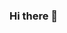 ### Hi there 👋

<!--
**hoabinhtran/hoabinhtran** is a ✨ _special_ ✨ repository because its `README.md` (this file) appears on your GitHub profile.
# Business Analyst

### Education
Bachelor of Science
Majoring in Business Analytics

### Work experience:
Data analyst intern @ SNB Distribution
- Collaborated with marketing team to develop an interactive dashboard in Power BI to provide real- time tracking of sales that reduce manual reporting
by 4 hours weekly
- Conducted market research and competitive analysis
to identify market trends, proposed key-launched
cities for new products and resulting in 2% increase in
market share
- Provided better inventory management strategy and
ensured sufficient products, which resulted in
minimized wastage and maximized profits by 5% for
both

Business analyst intern @ Altafiber
- Assisted in designing and executing A/B tests and
analyzing the results to optimize marketing
campaigns
- Analyzed data from 20,000 monthly active users with
R and used the output to improve marketing, doubling customer browsing time on the company's
website. 
- Utilized Excel to import, clean and build data
visualizations with over 6 million observations to
demonstrate the efficacy of marketing plans.

### Projects
Credit Card Fraud Detection Predictive Model
 Purpose: Predict and Classify whether a creditcard transaction is fradulant or not.
 Model: Random Forrest Classifier
 Obtained an AUC scode of 0.85 when predicting the target for the test set
Monthly Champagne Sales forecast
 Purpose: Forecast and visualize monthly sales performance of a Champagne store
 Model: autoregressive integrated moving average (ARIMA)
